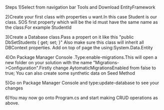 Steps
1)Select from navigation bar Tools and Download EntityFramework

2)Create your first class with properties u want.In this case Student is our class.
SOS first property which will be the id must have the same name as the class:For example StudentId

3)Create a Database class.Pass a propert on it like this "public DbSet<Student>Students { get; set; }"
  Also make sure this class will inherit all DBContext properties.
  Add on top of page the using:System.Data.Entity 
  
  4)On Package Manager Console .Type:enable-migrations.This will open a new folder on 
  your solution with the name "Migrations->Configuration".Firstly change AytomaticMigrationsEnabled from
  false to true;
  You can also create some synthetic data on Seed Method 
  
  5)Go on Package Manager Console and type:update-database to see your changes 
  
  6)You may now go onto Program.cs and start making CRUD operations as above.
  
  

